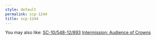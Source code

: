```yaml
---
style: default
permalink: scp-1244
title: scp-1244
---
```

You may also like:
[SC-10/548-12/893](http://scp-wiki.net/sc-10-548-12-893)
[Intermission: Audience of Crowns](http://scp-wiki.net/audience-of-crowns)